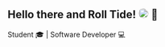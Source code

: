 ## Hello there and Roll Tide! <img src="https://upload.wikimedia.org/wikipedia/commons/thumb/1/12/Alabama_Athletics_logo.svg/2133px-Alabama_Athletics_logo.svg.png" width="20" style="border-radius:20px;"> 🐘

Student 🎓 | Software Developer 💻


